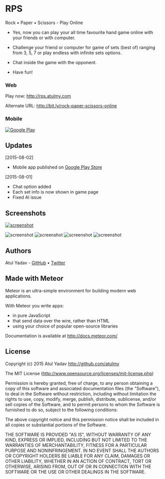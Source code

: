 # RPS
Rock &bull; Paper &bull; Scissors - Play Online

- Yes, now you can play your all time favourite hand game online with your friends or with computer.

- Challenge your friend or computer for game of sets (best of) ranging from 3, 5, 7 or play endless with infinite sets options.

- Chat inside the game with the opponent.

- Have fun!

### Web

Play now: http://rps.atulmy.com

Alternate URL: http://bit.ly/rock-paper-scissors-online

### Mobile

[![Google Play](http://atulmy.com/attachments/images/google-play.png)](https://play.google.com/store/apps/details?id=com.idnbqo1f1hyqw2918xvuyi)

## Updates

[2015-08-02]
* Mobile app published on [Google Play Store](https://play.google.com/store/apps/details?id=com.idnbqo1f1hyqw2918xvuyi)

[2015-08-01]
* Chat option added
* Each set info is now shown in game page
* Fixed AI issue

## Screenshots
[![screenshot](http://atulmy.com/static/images/apps/rps.jpg)](http://rps.atulmy.com)

![screenshot](https://lh3.googleusercontent.com/GvBIw08fk7FPf6XMpwwTLnHOfr6PgDl_yiYXFWXyVyNTwDDr5NLhn_IaTlDMmap5qrc=h365) ![screenshot](https://lh3.googleusercontent.com/d21n4ipWI1ahjrWnrGEDOQMIbfkaNYhgpQSJJLiU2Vomu2LqFDlLvZVmWz0IMl5kaoU=h365) ![screenshot](https://lh3.googleusercontent.com/488B203mynXSHw6vkLCV4VqRum4X6otGq2sFUzt35Iss_tMq4xTPtHXS36X1AbiUluy_=h365) ![screenshot](https://lh3.googleusercontent.com/a30EY4x76S9HRFoBOFnwlAXh46k7wiRn94oy3Y0bNQ6kwmG4CdVsbbKImgufIS9sbA=h365)


## Authors

Atul Yadav - [GitHub](https://github.com/atulmy) &bull; [Twitter](https://twitter.com/atulmy)

## Made with Meteor

Meteor is an ultra-simple environment for building modern web
applications.

With Meteor you write apps:

* in pure JavaScript
* that send data over the wire, rather than HTML
* using your choice of popular open-source libraries

Documentation is available at http://docs.meteor.com/


## License

Copyright (c) 2015 Atul Yadav http://github.com/atulmy

The MIT License (http://www.opensource.org/licenses/mit-license.php)

Permission is hereby granted, free of charge, to any person obtaining a copy of this software and associated documentation files (the "Software"), to deal in the Software without restriction, including without limitation the rights to use, copy, modify, merge, publish, distribute, sublicense, and/or sell copies of the Software, and to permit persons to whom the Software is furnished to do so, subject to the following conditions:

The above copyright notice and this permission notice shall be included in all copies or substantial portions of the Software.

THE SOFTWARE IS PROVIDED "AS IS", WITHOUT WARRANTY OF ANY KIND, EXPRESS OR IMPLIED, INCLUDING BUT NOT LIMITED TO THE WARRANTIES OF MERCHANTABILITY, FITNESS FOR A PARTICULAR PURPOSE AND NONINFRINGEMENT. IN NO EVENT SHALL THE AUTHORS OR COPYRIGHT HOLDERS BE LIABLE FOR ANY CLAIM, DAMAGES OR OTHER LIABILITY, WHETHER IN AN ACTION OF CONTRACT, TORT OR OTHERWISE, ARISING FROM, OUT OF OR IN CONNECTION WITH THE SOFTWARE OR THE USE OR OTHER DEALINGS IN THE SOFTWARE.
